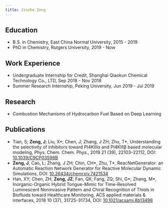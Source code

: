 ```yaml
---
title: Jinzhe Zeng
---
```

## Education

* B.S. in Chemistry, East China Normal University, 2015 - 2019
* PhD in Chemistry, Rutgers University, 2019 - Now

## Work Experience

* Undergraduate Internship for Credit, Shanghai Qiaokun Chemical Technology Co., LTD, Sep 2018 - Nov 2018
* Summer Research Internship, Peking University, Jun 2019 - Jul 2019

## Research

* Combustion Mechanisms of Hydrocarbon Fuel Based on Deep Learning

## Publications

* Tian, S; **Zeng, J**; Liu, X\*; Chen, J; Zhang, J ZH; Zhu, T\*, Understanding the selectivity of inhibitors toward PI4KIIIα and PI4KIIIβ based molecular modeling, Phys. Chem. Chem. Phys., 2019 21 (39), 22103–22112, DOI: [10.1039/C9CP03598B](https://doi.org/10.1039/C9CP03598B)
* **Zeng, J**; Cao, L; Zhang, J ZH; Chin, CH\*, Zhu, T\*, ReacNetGenerator: an Automatic Reaction Network Generator for Reactive Molecular Dynamic Simulations, DOI: [10.26434/chemrxiv.7421534](https://doi.org/10.26434/chemrxiv.7421534)
* Han, XY; Chen, ZH; **Zeng, JZ**; Fan, QX; Fang, ZQ; Shi, G\*; Zhang, M\*, Inorganic-Organic Hybrid Tongue-Mimic for Time-Resolved Luminescent Noninvasive Pattern and Chiral Recognition of Thiols in Biofluids toward Healthcare Monitoring, ACS applied materials & interfaces, 2018 10 (37), 31725-31734, DOI: [10.1021/acsami.8b13498](https://doi.org/10.1021/acsami.8b13498)
